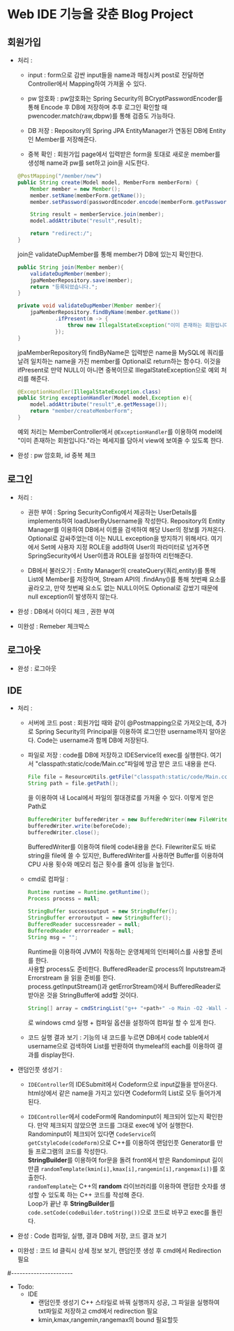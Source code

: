 # Web IDE 기능을 갖춘 Blog Project
## 회원가입  
  - 처리 :  
    - input : form으로 감싼 input들을 name과 매칭시켜 post로 전달하면 Controller에서 Mapping하여 가져올 수 있다.  
    
    - pw 암호화 : pw암호화는 Spring Security의 BCryptPasswordEncoder를 통해 Encode 후 DB에 저장하며 추후 로그인 확인할 때 
    pwencoder.match(raw,dbpw)를 통해 검증도 가능하다.  
    
    - DB 저장 : Repository의 Spring JPA EntityManager가 연동된 DB에 Entity인 Member를 저장해준다. 
    
    - 중복 확인 : 
    회원가입 page에서 입력받은 form을 토대로 새로운 member를 생성해 name과 pw를 set하고 join을 시도한다.  
    ```java
    @PostMapping("/member/new")
    public String create(Model model, MemberForm memberForm) {
        Member member = new Member();
        member.setName(memberForm.getName());
        member.setPassword(passwordEncoder.encode(memberForm.getPassword()));

        String result = memberService.join(member);
        model.addAttribute("result",result);

        return "redirect:/";
    }
    ``` 
    join은 validateDupMember를 통해 member가 DB에 있는지 확인한다.  
    ```java
    public String join(Member member){
        validateDupMember(member);
        jpaMemberRepository.save(member);
        return "등록되었습니다.";
    }

    private void validateDupMember(Member member){
        jpaMemberRepository.findByName(member.getName())
                .ifPresent(m -> {
                    throw new IllegalStateException("이미 존재하는 회원입니다.");
                });
    }
    ```
    jpaMemberRepository의 findByName은 입력받은 name을 MySQL에 쿼리를 날려 일치하는 name을 가진 member를
    Optional<Member>로 return하는 함수다. 이것을 ifPresent로 만약 NULL이 아니면 중복이므로 IllegalStateException으로 예외 처리를 해준다.  
    ```java
    @ExceptionHandler(IllegalStateException.class)
    public String exceptionHandler(Model model,Exception e){
        model.addAttribute("result",e.getMessage());
        return "member/createMemberForm";
    }
    ```
    예외 처리는 MemberController에서 `@ExceptionHandler`를 이용하여 model에 "이미 존재하는 회원입니다."라는 메세지를 담아서 view에 보여줄 수 있도록 한다.  
    
  
  - 완성 : pw 암호화, id 중복 체크
## 로그인
  - 처리 :
    - 권한 부여 : Spring SecurityConfig에서 제공하는 UserDetails를 implements하여 loadUserByUsername을 작성한다. 
    Repository의 Entity Manager를 이용하여 DB에서 이름을 검색하여 해당 User의 정보를 가져온다. Optional<T>로 감싸주었는데 이는 NULL exception을 방지하기 위해서다.
    여기에서 Set<GrantedAuthority>에 사용자 지정 ROLE을 add하여 User의 파라미터로 넘겨주면 SpringSecurity에서 User이름과 ROLE을 설정하여 리턴해준다.  
    
    - DB에서 불러오기 : Entity Manager의 createQuery(쿼리,entity)를 통해 List에 Member를 저장하며, Stream API의 .findAny()를 통해 첫번째 요소를 골라오고,
    만약 첫번째 요소도 없는 NULL이어도 Optional로 감쌌기 때문에 null exception이 발생하지 않는다.
    
  - 완성 : DB에서 아이디 체크 , 권한 부여  
  - 미완성 : Remeber 체크박스
  
## 로그아웃
  - 완성 : 로그아웃

## IDE
  - 처리 :
    - 서버에 코드 post : 회원가입 때와 같이 @Postmapping으로 가져오는데, 추가로 Spring Security의 Principal을 이용하여 
    로그인한 username까지 알아온다. Code는 username과 함께 DB에 저장된다.  
    - 파일로 저장 : code를 DB에 저장하고 IDEService의 exec를 실행한다. 여기서 "classpath:static/code/Main.cc"파일에 방금 받은 코드 내용을 쓴다. 
        ```java
        File file = ResourceUtils.getFile("classpath:static/code/Main.cc")
        String path = file.getPath();
        ```
      을 이용하여 내 Local에서 파일의 절대경로를 가져올 수 있다. 이렇게 얻은 Path로 
      ```java
      BufferedWriter bufferedWriter = new BufferedWriter(new FileWriter(file));
      bufferedWriter.write(beforeCode);
      bufferedWriter.close();
      ```
      BufferedWriter를 이용하여 file에 code내용을 쓴다. Filewriter로도 바로 string을 file에 쓸 수 있지만, BufferedWriter를 사용하면
      Buffer를 이용하여 CPU 사용 횟수와 메모리 접근 횟수를 줄여 성능을 높인다.  
      
    - cmd로 컴파일 :
      ```java
      Runtime runtime = Runtime.getRuntime();
      Process process = null;
        
      StringBuffer successoutput = new StringBuffer();
      StringBuffer erroroutput = new StringBuffer();
      BufferedReader successreader = null;
      BufferedReader errorreader = null;
      String msg = "";
      ```
      Runtime을 이용하여 JVM이 작동하는 운영체제의 인터페이스를 사용할 준비를 한다.  
      사용할 process도 준비한다. BufferedReader로 process의 Inputstream과 Errorstream 을 읽을 준비를 한다.  
      process.getInputStream()과 getErrorStream()에서 BufferedReader로 받아온 것을 StringBuffer에 add할 것이다.  
      
      ```java
      String[] array = cmdStringList("g++ "+path+" -o Main -O2 -Wall -lm -static -std=gnu++17");
      ```
      로 windows cmd 실행 + 컴파일 옵션을 설정하여 컴파일 할 수 있게 한다.  
    - 코드 실행 결과 보기 : 
      기능의 내 코드를 누르면 DB에서 code table에서 username으로 검색하여 List를 반환하여 thymeleaf의 each를 이용하여 결과를 display한다.  
   - 랜덤인풋 생성기 :  
     - `IDEController`의 IDESubmit에서 Codeform으로 input값들을 받아온다. html상에서 같은 name을 가지고 있다면 Codeform의 List로 모두 들어가게 된다.  
     
     - `IDEController`에서 codeForm에 Randominput이 체크되어 있는지 확인한다. 만약 체크되지 않았으면 코드를 그대로 exec에 넣어 실행한다.  
     Randominput이 체크되어 있다면 `CodeService`의 `getCstyleCode(codeForm)`으로 C++를 이용하여 랜덤인풋 Generator를 만들 프로그램의 코드를 작성한다.  
     **StringBuilder**를 이용하여 for문을 돌려 front에서 받은 Randominput 길이만큼 `randomTemplate(kmin[i],kmax[i],rangemin[i],rangemax[i])`를 호출한다.  
     `randomTemplate`는 C++의 **random** 라이브러리를 이용하여 랜덤한 숫자를 생성할 수 있도록 하는 C++ 코드를 작성해 준다.  
     Loop가 끝난 후 **StringBuilder**를 `code.setCode(codeBuilder.toString())`으로 코드로 바꾸고 exec를 돌린다.  

      
  - 완성 : Code 컴파일, 실행, 결과 DB에 저장, 코드 결과 보기
  - 미완성 : 코드 Id 클릭시 상세 정보 보기, 랜덤인풋 생성 후 cmd에서 Redirection 필요
      
    
#----------------------
- Todo:
  - IDE 
    - 랜덤인풋 생성기 C++ 스타일로 바꿔 실행까지 성공, 그 파일을 실행하여 txt파일로 저장하고 cmd에서 redirection 필요
    - kmin,kmax,rangemin,rangemax의 bound 필요할듯